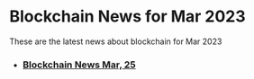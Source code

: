 # Blockchain News for Mar 2023
These are the latest news about blockchain for Mar 2023
- ### [Blockchain News Mar, 25](./25)
